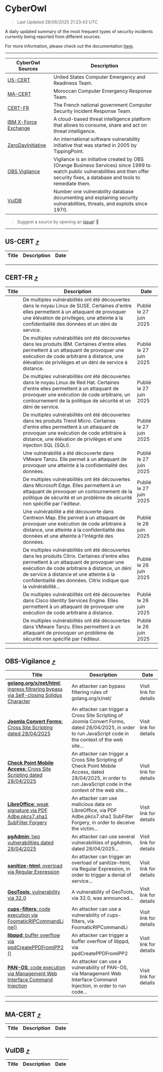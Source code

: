 
 <div id='top'></div>

# CyberOwl

 > Last Updated 28/06/2025 21:23:43 UTC
 
 A daily updated summary of the most frequent types of security incidents currently being reported from different sources.
 
 For more information, please check out the documentation [here](./docs/README.md).
 
 ---
 |CyberOwl Sources|Description|
 |---|---|
 |[US-CERT](#us-cert-arrow_heading_up)|United States Computer Emergency and Readiness Team.|
 |[MA-CERT](#ma-cert-arrow_heading_up)|Moroccan Computer Emergency Response Team.|
 |[CERT-FR](#cert-fr-arrow_heading_up)|The French national government Computer Security Incident Response Team.|
 |[IBM X-Force Exchange](#ibmcloud-arrow_heading_up)|A cloud-based threat intelligence platform that allows to consume, share and act on threat intelligence.|
 |[ZeroDayInitiative](#zerodayinitiative-arrow_heading_up)|An international software vulnerability initiative that was started in 2005 by TippingPoint.|
 |[OBS Vigilance](#obs-vigilance-arrow_heading_up)|Vigilance is an initiative created by OBS (Orange Business Services) since 1999 to watch public vulnerabilities and then offer security fixes, a database and tools to remediate them.|
 |[VulDB](#vuldb-arrow_heading_up)|Number one vulnerability database documenting and explaining security vulnerabilities, threats, and exploits since 1970.|
 
 > Suggest a source by opening an [issue](https://github.com/karimhabush/cyberowl/issues)! :raised_hands:
 ---

## US-CERT [:arrow_heading_up:](#cyberowl)

 |Title|Description|Date|
 |---|---|---|
 
 ---

## CERT-FR [:arrow_heading_up:](#cyberowl)

 |Title|Description|Date|
 |---|---|---|
 |[](https://www.cert.ssi.gouv.fr/avis/CERTFR-2025-AVI-0547/)|De multiples vulnérabilités ont été découvertes dans le noyau Linux de SUSE. Certaines d'entre elles permettent à un attaquant de provoquer une élévation de privilèges, une atteinte à la confidentialité des données et un déni de service.|Publié le 27 juin 2025|
 |[](https://www.cert.ssi.gouv.fr/avis/CERTFR-2025-AVI-0546/)|De multiples vulnérabilités ont été découvertes dans les produits IBM. Certaines d'entre elles permettent à un attaquant de provoquer une exécution de code arbitraire à distance, une élévation de privilèges et un déni de service à distance.|Publié le 27 juin 2025|
 |[](https://www.cert.ssi.gouv.fr/avis/CERTFR-2025-AVI-0545/)|De multiples vulnérabilités ont été découvertes dans le noyau Linux de Red Hat. Certaines d'entre elles permettent à un attaquant de provoquer une exécution de code arbitraire, un contournement de la politique de sécurité et un déni de service.|Publié le 27 juin 2025|
 |[](https://www.cert.ssi.gouv.fr/avis/CERTFR-2025-AVI-0544/)|De multiples vulnérabilités ont été découvertes dans les produits Trend Micro. Certaines d'entre elles permettent à un attaquant de provoquer une exécution de code arbitraire à distance, une élévation de privilèges et une injection SQL (SQLi).|Publié le 27 juin 2025|
 |[](https://www.cert.ssi.gouv.fr/avis/CERTFR-2025-AVI-0543/)|Une vulnérabilité a été découverte dans VMware Tanzu. Elle permet à un attaquant de provoquer une atteinte à la confidentialité des données.|Publié le 27 juin 2025|
 |[](https://www.cert.ssi.gouv.fr/avis/CERTFR-2025-AVI-0542/)|De multiples vulnérabilités ont été découvertes dans Microsoft Edge. Elles permettent à un attaquant de provoquer un contournement de la politique de sécurité et un problème de sécurité non spécifié par l'éditeur.|Publié le 27 juin 2025|
 |[](https://www.cert.ssi.gouv.fr/avis/CERTFR-2025-AVI-0541/)|Une vulnérabilité a été découverte dans Centreon Map. Elle permet à un attaquant de provoquer une exécution de code arbitraire à distance, une atteinte à la confidentialité des données et une atteinte à l'intégrité des données.|Publié le 26 juin 2025|
 |[](https://www.cert.ssi.gouv.fr/avis/CERTFR-2025-AVI-0540/)|De multiples vulnérabilités ont été découvertes dans les produits Citrix. Certaines d'entre elles permettent à un attaquant de provoquer une exécution de code arbitraire à distance, un déni de service à distance et une atteinte à la confidentialité des données. Citrix indique que la vulnérabilité...|Publié le 26 juin 2025|
 |[](https://www.cert.ssi.gouv.fr/avis/CERTFR-2025-AVI-0539/)|De multiples vulnérabilités ont été découvertes dans Cisco Identity Services Engine. Elles permettent à un attaquant de provoquer une exécution de code arbitraire à distance.|Publié le 26 juin 2025|
 |[](https://www.cert.ssi.gouv.fr/avis/CERTFR-2025-AVI-0538/)|De multiples vulnérabilités ont été découvertes dans VMware Tanzu. Elles permettent à un attaquant de provoquer un problème de sécurité non spécifié par l'éditeur.|Publié le 26 juin 2025|
 
 ---

## OBS-Vigilance [:arrow_heading_up:](#cyberowl)

 |Title|Description|Date|
 |---|---|---|
 |[<a href="https://vigilance.fr/vulnerability/golang-org-x-net-html-ingress-filtrering-bypass-via-Self-closing-Solidus-Character-46974" class="noirorange"><b>golang.org/x/net/<wbr>html</wbr></b>: ingress filtrering bypass via Self-closing Solidus Character</a>](https://vigilance.fr/vulnerability/golang-org-x-net-html-ingress-filtrering-bypass-via-Self-closing-Solidus-Character-46974)|An attacker can bypass filtering rules of golang.org/x/net/|Visit link for details|
 |[<a href="https://vigilance.fr/vulnerability/Joomla-Convert-Forms-Cross-Site-Scripting-dated-28-04-2025-46973" class="noirorange"><b>Joomla Convert Forms</b>: Cross Site Scripting dated 28/04/2025</a>](https://vigilance.fr/vulnerability/Joomla-Convert-Forms-Cross-Site-Scripting-dated-28-04-2025-46973)|An attacker can trigger a Cross Site Scripting of Joomla Convert Forms, dated 28/04/2025, in order to run JavaScript code in the context of the web site...|Visit link for details|
 |[<a href="https://vigilance.fr/vulnerability/Check-Point-Mobile-Access-Cross-Site-Scripting-dated-28-04-2025-46972" class="noirorange"><b>Check Point Mobile Access</b>: Cross Site Scripting dated 28/04/2025</a>](https://vigilance.fr/vulnerability/Check-Point-Mobile-Access-Cross-Site-Scripting-dated-28-04-2025-46972)|An attacker can trigger a Cross Site Scripting of Check Point Mobile Access, dated 28/04/2025, in order to run JavaScript code in the context of the web site...|Visit link for details|
 |[<a href="https://vigilance.fr/vulnerability/LibreOffice-weak-signature-via-PDF-Adbe-pkcs7-sha1-SubFilter-Forgery-46971" class="noirorange"><b>LibreOffice</b>: weak signature via PDF Adbe.pkcs7.sha1 SubFilter Forgery</a>](https://vigilance.fr/vulnerability/LibreOffice-weak-signature-via-PDF-Adbe-pkcs7-sha1-SubFilter-Forgery-46971)|An attacker can use malicious data on LibreOffice, via PDF Adbe.pkcs7.sha1 SubFilter Forgery, in order to deceive the victim...|Visit link for details|
 |[<a href="https://vigilance.fr/vulnerability/pgAdmin-two-vulnerabilities-dated-28-04-2025-46970" class="noirorange"><b>pgAdmin</b>: two vulnerabilities dated 28/04/2025</a>](https://vigilance.fr/vulnerability/pgAdmin-two-vulnerabilities-dated-28-04-2025-46970)|An attacker can use several vulnerabilities of pgAdmin, dated 28/04/2025...|Visit link for details|
 |[<a href="https://vigilance.fr/vulnerability/sanitize-html-overload-via-Regular-Expression-46969" class="noirorange"><b>sanitize-html</b>: overload via Regular Expression</a>](https://vigilance.fr/vulnerability/sanitize-html-overload-via-Regular-Expression-46969)|An attacker can trigger an overload of sanitize-html, via Regular Expression, in order to trigger a denial of service...|Visit link for details|
 |[<a href="https://vigilance.fr/vulnerability/GeoTools-vulnerability-via-32-0-45249" class="noirorange"><b>GeoTools</b>: vulnerability via 32.0</a>](https://vigilance.fr/vulnerability/GeoTools-vulnerability-via-32-0-45249)|A vulnerability of GeoTools, via 32.0, was announced...|Visit link for details|
 |[<a href="https://vigilance.fr/vulnerability/cups-filters-code-execution-via-FoomaticRIPCommandLine-45243" class="noirorange"><b>cups-filters</b>: code execution via FoomaticRIPCommandLi<wbr>ne()</wbr></a>](https://vigilance.fr/vulnerability/cups-filters-code-execution-via-FoomaticRIPCommandLine-45243)|An attacker can use a vulnerability of cups-filters, via FoomaticRIPCommandLi|Visit link for details|
 |[<a href="https://vigilance.fr/vulnerability/libppd-buffer-overflow-via-ppdCreatePPDFromIPP2-45242" class="noirorange"><b>libppd</b>: buffer overflow via ppdCreatePPDFromIPP2<wbr>()</wbr></a>](https://vigilance.fr/vulnerability/libppd-buffer-overflow-via-ppdCreatePPDFromIPP2-45242)|An attacker can trigger a buffer overflow of libppd, via ppdCreatePPDFromIPP2|Visit link for details|
 |[<a href="https://vigilance.fr/vulnerability/PAN-OS-code-execution-via-Management-Web-Interface-Command-Injection-47414" class="noirorange"><b>PAN-OS</b>: code execution via Management Web Interface Command Injection</a>](https://vigilance.fr/vulnerability/PAN-OS-code-execution-via-Management-Web-Interface-Command-Injection-47414)|An attacker can use a vulnerability of PAN-OS, via Management Web Interface Command Injection, in order to run code...|Visit link for details|
 
 ---

## MA-CERT [:arrow_heading_up:](#cyberowl)

 |Title|Description|Date|
 |---|---|---|
 
 ---

## VulDB [:arrow_heading_up:](#cyberowl)

 |Title|Description|Date|
 |---|---|---|
 